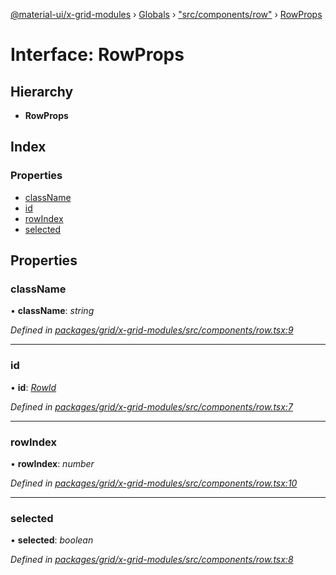 [@material-ui/x-grid-modules](../README.md) › [Globals](../globals.md) › ["src/components/row"](../modules/_src_components_row_.md) › [RowProps](_src_components_row_.rowprops.md)

# Interface: RowProps

## Hierarchy

* **RowProps**

## Index

### Properties

* [className](_src_components_row_.rowprops.md#classname)
* [id](_src_components_row_.rowprops.md#id)
* [rowIndex](_src_components_row_.rowprops.md#rowindex)
* [selected](_src_components_row_.rowprops.md#selected)

## Properties

###  className

• **className**: *string*

*Defined in [packages/grid/x-grid-modules/src/components/row.tsx:9](https://github.com/mui-org/material-ui-x/blob/02342a6/packages/grid/x-grid-modules/src/components/row.tsx#L9)*

___

###  id

• **id**: *[RowId](../modules/_src_models_rows_.md#rowid)*

*Defined in [packages/grid/x-grid-modules/src/components/row.tsx:7](https://github.com/mui-org/material-ui-x/blob/02342a6/packages/grid/x-grid-modules/src/components/row.tsx#L7)*

___

###  rowIndex

• **rowIndex**: *number*

*Defined in [packages/grid/x-grid-modules/src/components/row.tsx:10](https://github.com/mui-org/material-ui-x/blob/02342a6/packages/grid/x-grid-modules/src/components/row.tsx#L10)*

___

###  selected

• **selected**: *boolean*

*Defined in [packages/grid/x-grid-modules/src/components/row.tsx:8](https://github.com/mui-org/material-ui-x/blob/02342a6/packages/grid/x-grid-modules/src/components/row.tsx#L8)*
